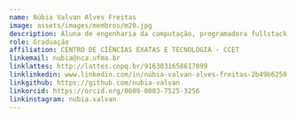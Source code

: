 ```yaml
---
name: Núbia Valvan Alves Freitas
image: assets/images/membros/m20.jpg
description: Aluna de engenharia da computação, programadora fullstack.
role: Graduação
affiliation: CENTRO DE CIÊNCIAS EXATAS E TECNOLOGIA - CCET
linkemail: nubia@nca.ufma.br
linklattes: http://lattes.cnpq.br/9163031658617099
linklinkedin: www.linkedin.com/in/núbia-valvan-alves-freitas-2b49b6250
linkgithub: https://github.com/nubia-valvan
linkorcid: https://orcid.org/0009-0003-7525-3256
linkinstagram: nubia.valvan
---
```


